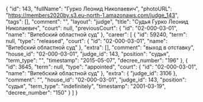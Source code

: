 {
    "id": 143,
    "fullName": "Гурко Леонид Николаевич",
    "photoURL": "https://members2020by.s3.eu-north-1.amazonaws.com/judge_143",
    "tags": [],
    "comment": "",
    "layout": "judge",
    "title": "Судья Гурко Леонид Николаевич",
    "court": null,
    "previousCourt": {
        "id": "02-000-03-01",
        "name": "Витебский областной суд"
    },
    "career": [
        {
            "id": 59240,
            "term": null,
            "type": "released",
            "court": {
                "id": "02-000-03-01",
                "name": "Витебский областной суд"
            },
            "extra": [],
            "comment": "выход в отставку",
            "house_id": "02-000-03-01",
            "judge_id": 143,
            "position": "судья",
            "term_type": "",
            "timestamp": "2015-05-07",
            "decree_number": "196"
        },
        {
            "id": 3645,
            "term": null,
            "type": "appointed",
            "court": {
                "id": "02-000-03-01",
                "name": "Витебский областной суд"
            },
            "extra": {
                "judge_id": 3106
            },
            "comment": "",
            "house_id": "02-000-03-01",
            "judge_id": 143,
            "position": "судья",
            "term_type": "indefinitely",
            "timestamp": "2001-03-19",
            "decree_number": "150"
        }
    ]
}